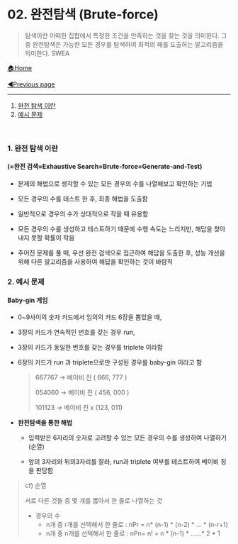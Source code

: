 # 02. 완전탐색 (Brute-force)

> 탐색이란 어떠한 집합에서 특정한 조건을 만족하는 것을 찾는 것을 의미한다. 그 중 완전탐색은 가능한 모든 경우를 탐색하여 최적의 해를 도출하는 알고리즘을 의미한다. SWEA

[🏠Home](https://github.com/batboy118/Study_Note)

[◀Previous page ](./)

---

1. [완전 탐색 이란](#1-완전-탐색-이란)
2. [예시 문제](#2-예시-문제)

<br>

### 1. 완전 탐색 이란

#### (=완전 검색=Exhaustive Search=Brute-force=Generate-and-Test)

- 문제의 해법으로 생각할 수 있는 모든 경우의 수를 나열해보고 확인하는 기법

- 모든 경우의 수를 테스트 한 후, 최종 해법을 도출함

- 일반적으로 경우의 수가 상대적으로 작을 때 유용함

- 모든 경우의 수를 생성하고 테스트하기 때문에 수행 속도는 느리지만, 해답을 찾아내지 못할 확률이 작음

- 주어진 문제를 풀 때, 우선 완전 검색으로 접근하여 해답을 도출한 후, 성능 개선을 위해 다른 알고리즘을 사용하여 해답을 확인하는 것이 바람직

### 2. 예시 문제

#### **Baby-gin 게임**

- 0~9사이의 숫자 카드에서 임의의 카드 6장을 뽑았을 때,

- 3장의 카드가 연속적인 번호를 갖는 경우 run,

- 3장의 카드가 동일한 번호를 갖는 경우를 triplete 이라함

- 6장의 카드가 run 과 triplete으로만 구성된 경우를 baby-gin 이라고 함

  > 667767 → 베이비 진 ( 666, 777 )
  >
  > 054060 → 베이비 진 ( 456, 000 )
  >
  > 101123 → 베이비 진 x (123, 011)

- **완전탐색을 통한 해법**

  - 입력받은 6자리의 숫자로 고려할 수 있는 모든 경우의 수를 생성하여 나열하기 (순열)

  - 앞의 3자리와 뒤의3자리를 잘라, run과 triplete 여부를 테스트하여 베이비 징을 판담함

> cf) 순열
>
> 서로 다른 것들 중 몇 개를 뽑아서 한 줄로 나열하는 것
>
> - 경우의 수
>   - n개 중 r개를 선택해서 한 줄로 : nPr = n* (n-1) * (n-2) * ... * (n-r+1)
>   - n개 중 n개를 선택해서 한 줄로 : nPn= n! = n * (n-1) * ......* 2 * 1

